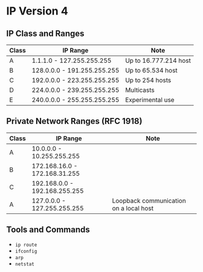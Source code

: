 # IP Version 4

## IP Class and Ranges

Class | IP Range | Note
--- | --- | ---
A | 1.1.1.0 - 127.255.255.255 | Up to 16.777.214 host
B | 128.0.0.0 - 191.255.255.255 | Up to 65.534 host
C | 192.0.0.0 - 223.255.255.255 | Up to 254 hosts
D | 224.0.0.0 - 239.255.255.255 | Multicasts
E | 240.0.0.0 - 255.255.255.255 | Experimental use  

## Private Network Ranges  (RFC 1918)

Class | IP Range | Note
--- | --- | ---
A | 10.0.0.0 - 10.255.255.255 |
B | 172.168.16.0 - 172.168.31.255 |
C | 192.168.0.0 - 192.168.255.255 |
A | 127.0.0.0 - 127.255.255.255 | Loopback communication on a local host

## Tools and Commands  
- `ip route`  
- `ifconfig`
- `arp`  
- `netstat`

